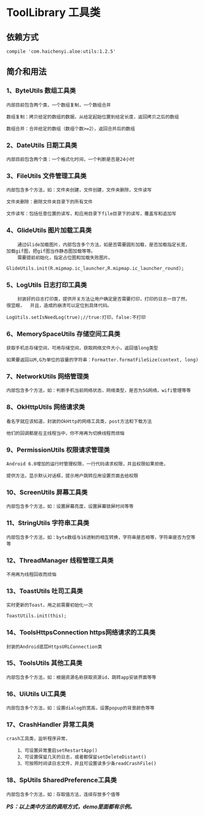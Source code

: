 # ToolLibrary 工具类

## 依赖方式
```
compile 'com.haichenyi.aloe:utils:1.2.5'
```

## 简介和用法

### 1、ByteUtils 数组工具类
    
    内部目前包含两个类，一个数组复制，一个数组合并
    
    数组复制：拷贝给定的数组的数据，从给定起始位置到给定长度，返回拷贝之后的数组
    
    数组合并：合并给定的数组（数组个数>=2），返回合并后的数组
    
### 2、DateUtils 日期工具类

    内部目前包含两个类：一个格式化时间，一个判断是否是24小时
    
### 3、FileUtils 文件管理工具类

    内部包含多个方法，如：文件夹创建，文件创建，文件夹删除，文件读写
    
    文件夹删除：删除文件夹目录下的所有文件
    
    文件读写：包括任意位置的读写，和应用目录下file目录下的读写，覆盖写和追加写

### 4、GlideUtils 图片加载工具类

        通过Glide加载图片，内部包含多个方法，如是否需要圆形加载，是否加载指定长宽，
    加载gif图，把gif图当作静态图加载等等。
        需要提前初始化，指定占位图和加载失败图片。
```
GlideUtils.init(R.mipmap.ic_launcher,R.mipmap.ic_launcher_round);
```

### 5、LogUtils 日志打印工具类
    
        封装好的日志打印类，提供开关方法让用户确定是否需要打印，打印的日志一目了然，
    很显眼，  并且，造成的崩溃可以定位到具体代码。
```
LogUtils.setIsNeedLog(true);//true:打印，false:不打印
```

### 6、MemorySpaceUtils 存储空间工具类

    获取手机总存储空间，可用存储空间，获取网络文件大小，返回值long类型
    
    如果要返回以M,G为单位的容量的字符串：Formatter.formatFileSize(context, long)

### 7、NetworkUtils 网络管理类 

    内部包含多个方法，如：判断手机当前网络状态，网络类型，是否为5G网络，wifi管理等等

### 8、OkHttpUtils 网络请求类

    看名字就应该知道，封装的OkHttp的网络工具类，post方法和下载方法
    
    他们的回调都是在主线程当中，你不用再为切换线程而烦恼
    
### 9、PermissionUtils 权限请求管理类

    Android 6.0增加的运行时管理权限，一行代码请求权限，并且权限如果拒绝，
    
    提供方法，显示默认对话框，提示用户跳转应用设置页面去给权限
    
### 10、ScreenUtils 屏幕工具类
    
    内部包含多个方法，如：设置屏幕亮度，设置屏幕锁屏时间等等

### 11、StringUtils 字符串工具类

    内部包含多个方法，如：byte数组与16进制的相互转换，字符串是否相等，字符串是否为空等等

### 12、ThreadManager 线程管理工具类

    不用再为线程回收而烦恼
    
### 13、ToastUtils 吐司工具类
    
    实时更新的Toast，用之前需要初始化一次
```
ToastUtils.init(this);
```
    
### 14、ToolsHttpsConnection https网络请求的工具类

    封装的Android底层HttpsURLConnection类
    
### 15、ToolsUtils 其他工具类

    内部包含多个方法，如：根据资源名称获取资源id，跳转app安装界面等等

### 16、UiUtils Ui工具类

    内部包含多个方法，如：设置dialog的宽高，设置popup的背景颜色等等

### 17、CrashHandler 异常工具类

    crash工具类，监听程序异常，
```
    1、可设置异常重启setRestartApp()
    2、可设置保留几天的日志，或者都保留setDeleteDistant()
    3、可按照时间读日志文件，并且可设置读多少条readCrashFile()
```

### 18、SpUtils SharedPreference工具类

    内部包含多个方法，如：存取值方法，连续存放多个值等

***PS：以上类中方法的调用方式，demo里面都有示例。***